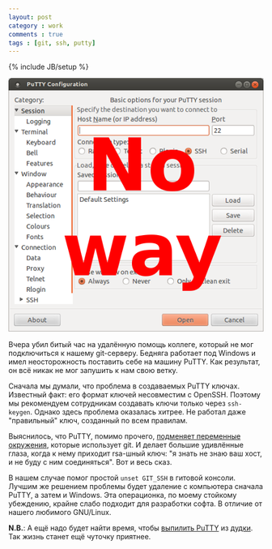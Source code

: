 ```yaml
---
layout: post
category : work
comments : true
tags : [git, ssh, putty]
---
```

{% include JB/setup %}

![pic](/images/PuTTY_NoWay.png)

Вчера убил битый час на удалённую помощь коллеге, который не мог подключиться к нашему git-серверу. Бедняга работает под Windows и имел неосторожность поставить себе на машину PuTTY. Как результат, он всё никак не мог запушить к нам свою ветку.

Сначала мы думали, что проблема в создаваемых PuTTY ключах. Известный факт: его формат ключей несовместим с OpenSSH. Поэтому мы рекомендуем сотрудникам создавать ключи только через `ssh-keygen`. Однако здесь проблема оказалась хитрее. Не работал даже "правильный" ключ, созданный по всем правилам.

Выяснилось, что PuTTY, помимо прочего, [подменяет переменные окружения](http://stackoverflow.com/a/9386222/1044267), которые использует git. И делает большие удивлённые глаза, когда к нему приходит rsa-шный ключ: "я знать не знаю ваш хост, и не буду с ним соединяться". Вот и весь сказ.

В нашем случае помог простой `unset GIT_SSH` в гитовой консоли. Лучшим же решением проблемы будет удаление с компьютера сначала PuTTY, а затем и Windows. Эта операционка, по моему стойкому убеждению, крайне слабо подходит для разработки софта. В отличие от нашего любимого GNU/Linux.

**N.B.**: А ещё надо будет найти время, чтобы [выпилить PuTTY](https://github.com/w31rd0/ServerAccess/issues/6) из [дудки](https://github.com/w31rd0/ServerAccess). Так жизнь станет ещё чуточку приятнее.
